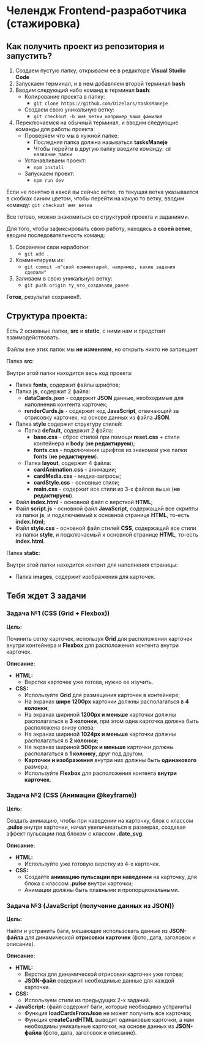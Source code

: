 # Челендж Frontend-разработчика (стажировка)

## Как получить проект из репозитория и запустить?
1. Создаем пустую папку, открываем ее в редакторе __Visual Studio Code__
2. Запускаем терминал, и в нем добавляем второй терминал __bash__
3. Вводим следующий набо команд в терминал __bash__:
	* Копирование проекта в папку:
	    + ```git clone https://github.com/Dizelars/tasksManeje```
	* Создаем свою уникальную ветку:
		+ ```git checkout -b имя_ветки_например_ваша_фамилия```
4. Переключаемся на обычный терминал, и вводим следующие команды для работы проекта:
	* Проверяем что мы в нужной папке:
		+ Последняя папка должна называться __tasksManeje__
        + Чтобы перейти в другую папку введите команду: ```cd название_папки```
	* Устанавливаем проект:
		+ ```npm install```
	* Запускаем проект:
		+ ```npm run dev```

Если не понятно в какой вы сейчас ветке, то текущая ветка указывается в скобках синим цветом, чтобы перейти на какую то ветку, вводим команду: ```git checkout имя_ветки```

Все готово, можно знакомиться со структурой проекта и заданиями.

Для того, чтобы зафиксировать свою работу, находясь в __своей ветке__, вводим последовательность команд:
1. Сохраняем свои наработки:
    * ```git add .```
2. Комментируем их:
    * ```git commit -m"свой комментарий, например, какие задания сделали"```
3. Заливаем в свою уникальную ветку:
    * ```git push origin ту_что_создавали_ранее```

__Готов__, результат сохранен!!.

## Структура проекта:
Есть 2 основные папки, __src__ и __static__, с ними нам и предстоит взаимодействовать.

Файлы вне этих папок мы __не изменяем__, но открыть никто не запрещает

Папка __src__:

Внутри этой папки находится весь код проекта:
* Папка __fonts__, содержит файлы шрифтов;
* Папка __js__, содержит 2 файла:
    + __dataCards.json__ - содержит __JSON__ данные, необходимые для наполнения контента карточек;
    + __renderCards.js__ - содержит код __JavaScript__, отвечающий за отрисовку карточек, на основе данных из файла __JSON__.
* Папка __style__ содержит структуру стилей:
    + Папка __default__, содержит 2 файла:
        - __base.css__ - сброс стилей при помощи __reset.css__ + стили контейнера и __body__ (__не редактируем__);
        - __fonts.css__ - подключение шрифтов из знакомой уже папки __fonts__ (__не редактируем__).
    + Папка __layout__, содержит 4 файла:
        - __cardAnimation.css__ - анимации;
        - __cardMedia.css__ - медиа-запросы;
        - __cardStyle.css__ - основные стили;
        - __main.css__ - содержит все стили из 3-х файлов выше (__не редактируем__).
* Файл __index.html__ - основной файл с версткой __HTML__;
* Файл __script.js__ - основной файл __JavaScript__, содержащий все скрипты из папки __js__, и подключаемый к основной странице __HTML__, то-есть __index.html__;
* Файл __style.css__ - основной файл стилей __CSS__, содержащий все стили из папки __style__, и подключаемый к основной странице __HTML__, то-есть __index.html__.

Папка __static__:

Внутри этой папки находится контент для наполнения страницы:
* Папка __images__, содержит изображения для карточек.

## Тебя ждет 3 задачи

### Задача №1 (CSS (Grid + Flexbox))
__Цель:__

Починить сетку карточек, используя __Grid__ для расположения карточек внутри контейнера и __Flexbox__ для расположения контента внутри карточек.

__Описание:__
* __HTML:__
    + Верстка карточек уже готова, нужно ее изучить.
* __CSS:__
    + Используйте __Grid__ для размещения карточек в контейнере;
    + На экранах __шире 1200px__ карточки должны располагаться в __4 колонки__;
    + На экранах шириной __1200px и меньше__ карточки должны располагаться в __3 колонки__, при этом одна карточка должна быть расположена внизу слева;
    + На экранах шириной __1024px и меньше__ карточки должны располагаться в __2 колонки__;
    + На экранах шириной __500px и меньше__ карточки должны располагаться в __1 колонку__, друг под другом;
    + __Карточки и изображения__ внутри них должны быть __одинакового__ размера;
    + Используйте __Flexbox__ для расположения контента __внутри карточек__.

### Задача №2 (CSS (Анимации @keyframe))
__Цель:__

Создать анимацию, чтобы при наведении на карточку, блок с классом __.pulse__ внутри карточки, начал увеличиваться в размерах, создавая эффект пульсации под блоком с классом __.date_svg__.

__Описание:__
* __HTML:__
    + Используйте уже готовую верстку из 4-х карточек.
* __CSS:__
    + Создайте __анимацию пульсации при наведении__ на карточку, для блока с классом __.pulse__ внутри карточки;
    + Анимации должны быть плавными и пропорциональными.

### Задача №3 (JavaScript (получение данных из JSON))
__Цель:__

Найти и устранить баги, мешающие использовать данные из __JSON-файла__ для динамической __отрисовки карточек__ (фото, дата, заголовок и описание).

__Описание:__
* __HTML:__
    + Верстка для динамической отрисовки карточек уже готова;
    + __JSON-файл__ содержит необходимые данные для каждой карточки.
* __CSS:__
    + Используем стили из предыдущих 2-х заданий.
* __JavaScript:__ (файл содержит баги, которые необходимо устранить)
    + Функция __loadCardsFromJson__ не может получить все карточки;
    + Функция __createCardHTML__ выводит одинаковые карточки, а нам необходимы уникальные карточки, на основе данных из __JSON-файла__ (фото, дата, заголовок и описание).